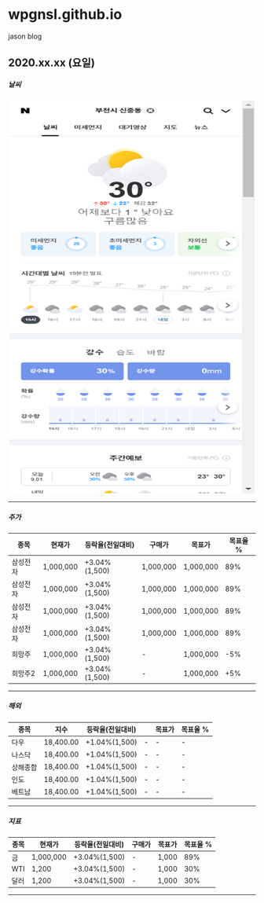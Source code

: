 # wpgnsl.github.io
jason blog


## 2020.xx.xx (요일)

##### 날씨
<!-- ![ex_screenshot](./img/naver_weather_capture.png) -->
<center><img src="./img/naver_weather_capture.png" width="500px" height="800px"></center>
<!-- <center><img src="./img/naver_weather_capture.png" width="80%" height="80%"></center> -->

----
##### 주가
| 종목 | 현재가 | 등락율(전일대비) | 구매가 | 목표가 | 목표율 % |
|-|-|-|-|-|-|
|삼성전자|1,000,000|+3.04%(1,500)|1,000,000|1,000,000|89%|
|삼성전자|1,000,000|+3.04%(1,500)|1,000,000|1,000,000|89%|
|삼성전자|1,000,000|+3.04%(1,500)|1,000,000|1,000,000|89%|
|삼성전자|1,000,000|+3.04%(1,500)|1,000,000|1,000,000|89%|
|희망주|1,000,000|+3.04%(1,500)|-|1,000,000|-5%|
|희망주2|1,000,000|+3.04%(1,500)|-|1,000,000|+5%|

----

##### 해외
| 종목 | 지수 | 등락율(전일대비) |  | 목표가 | 목표율 % |
|-|-|-|-|-|-|
|다우|18,400.00|+1.04%(1,500)|-|-|-|
|나스닥|18,400.00|+1.04%(1,500)|-|-|-|
|상해종합|18,400.00|+1.04%(1,500)|-|-|-|
|인도|18,400.00|+1.04%(1,500)|-|-|-|
|베트남|18,400.00|+1.04%(1,500)|-|-|-|

----

##### 지표

| 종목 | 현재가 | 등락율(전일대비) | 구매가 | 목표가 | 목표율 % |
|-|-|-|-|-|-|
|금|1,000,000|+3.04%(1,500)|-|1,000|89%|
|WTI|1,200|+3.04%(1,500)|-|1,000|30%|
|달러|1,200|+3.04%(1,500)|-|1,000|30%|

----
